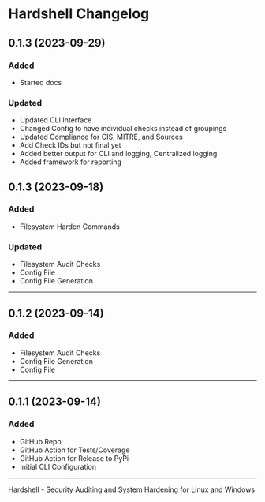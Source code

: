 # Hardshell Changelog

## 0.1.3 (2023-09-29)

### Added

-   Started docs

### Updated

-   Updated CLI Interface
-   Changed Config to have individual checks instead of groupings
-   Updated Compliance for CIS, MITRE, and Sources
-   Add Check IDs but not final yet
-   Added better output for CLI and logging, Centralized logging
-   Added framework for reporting

## 0.1.3 (2023-09-18)

### Added

-   Filesystem Harden Commands

### Updated

-   Filesystem Audit Checks
-   Config File
-   Config File Generation

---

## 0.1.2 (2023-09-14)

### Added

-   Filesystem Audit Checks
-   Config File Generation
-   Config File

---

## 0.1.1 (2023-09-14)

### Added

-   GitHub Repo
-   GitHub Action for Tests/Coverage
-   GitHub Action for Release to PyPi
-   Initial CLI Configuration

---

Hardshell - Security Auditing and System Hardening for Linux and Windows
